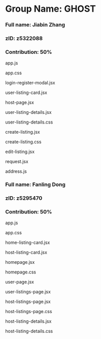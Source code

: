 # Group Name: GHOST

### Full name: Jiabin Zhang

### zID: z5322088

### Contribution: 50%

app.js

app.css

login-register-modal.jsx

user-listing-card.jsx

host-page.jsx

user-listing-details.jsx

user-listing-details.css

create-listing.jsx

create-listing.css

edit-listing.jsx

request.jsx

address.js



### Full name: Fanling Dong

### zID: z5295470

### Contribution: 50%

app.js

app.css

home-listing-card.jsx

host-listing-card.jsx

homepage.jsx

homepage.css

user-page.jsx

user-listings-page.jsx

host-listings-page.jsx

host-listings-page.css

host-listing-details.jsx

host-listing-details.css
